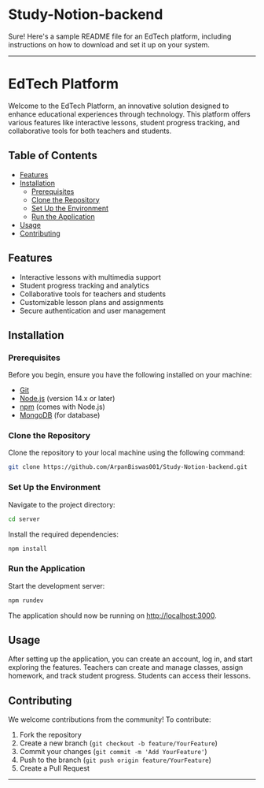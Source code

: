﻿# Study-Notion-backend
Sure! Here's a sample README file for an EdTech platform, including instructions on how to download and set it up on your system.

---

# EdTech Platform

Welcome to the EdTech Platform, an innovative solution designed to enhance educational experiences through technology. This platform offers various features like interactive lessons, student progress tracking, and collaborative tools for both teachers and students.

## Table of Contents

- [Features](#features)
- [Installation](#installation)
  - [Prerequisites](#prerequisites)
  - [Clone the Repository](#clone-the-repository)
  - [Set Up the Environment](#set-up-the-environment)
  - [Run the Application](#run-the-application)
- [Usage](#usage)
- [Contributing](#contributing)

## Features

- Interactive lessons with multimedia support
- Student progress tracking and analytics
- Collaborative tools for teachers and students
- Customizable lesson plans and assignments
- Secure authentication and user management

## Installation

### Prerequisites

Before you begin, ensure you have the following installed on your machine:

- [Git](https://git-scm.com/downloads)
- [Node.js](https://nodejs.org/) (version 14.x or later)
- [npm](https://www.npmjs.com/get-npm) (comes with Node.js)
- [MongoDB](https://www.mongodb.com/try/download/community) (for database)

### Clone the Repository

Clone the repository to your local machine using the following command:

```bash
git clone https://github.com/ArpanBiswas001/Study-Notion-backend.git
```

### Set Up the Environment

Navigate to the project directory:

```bash
cd server
```

Install the required dependencies:

```bash
npm install
```

### Run the Application

Start the development server:

```bash
npm rundev
```

The application should now be running on [http://localhost:3000](http://localhost:3000).

## Usage

After setting up the application, you can create an account, log in, and start exploring the features. Teachers can create and manage classes, assign homework, and track student progress. Students can access their lessons.

## Contributing

We welcome contributions from the community! To contribute:

1. Fork the repository
2. Create a new branch (`git checkout -b feature/YourFeature`)
3. Commit your changes (`git commit -m 'Add YourFeature'`)
4. Push to the branch (`git push origin feature/YourFeature`)
5. Create a Pull Request


---

